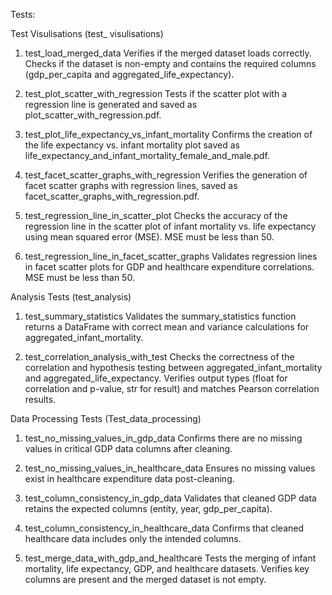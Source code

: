 Tests:

Test Visulisations (test_ visulisations)

1. test_load_merged_data
Verifies if the merged dataset loads correctly.
Checks if the dataset is non-empty and contains the required columns (gdp_per_capita and aggregated_life_expectancy).

2. test_plot_scatter_with_regression
Tests if the scatter plot with a regression line is generated and saved as plot_scatter_with_regression.pdf.

3. test_plot_life_expectancy_vs_infant_mortality
Confirms the creation of the life expectancy vs. infant mortality plot saved as life_expectancy_and_infant_mortality_female_and_male.pdf.

4. test_facet_scatter_graphs_with_regression
Verifies the generation of facet scatter graphs with regression lines, saved as facet_scatter_graphs_with_regression.pdf.

5. test_regression_line_in_scatter_plot
Checks the accuracy of the regression line in the scatter plot of infant mortality vs. life expectancy using mean squared error (MSE).
MSE must be less than 50.

6. test_regression_line_in_facet_scatter_graphs
Validates regression lines in facet scatter plots for GDP and healthcare expenditure correlations.
MSE must be less than 50.

Analysis Tests (test_analysis)

1. test_summary_statistics
Validates the summary_statistics function returns a DataFrame with correct mean and variance calculations for aggregated_infant_mortality.

2. test_correlation_analysis_with_test
Checks the correctness of the correlation and hypothesis testing between aggregated_infant_mortality and aggregated_life_expectancy.
Verifies output types (float for correlation and p-value, str for result) and matches Pearson correlation results.

Data Processing Tests (Test_data_processing)

1. test_no_missing_values_in_gdp_data
Confirms there are no missing values in critical GDP data columns after cleaning.

2. test_no_missing_values_in_healthcare_data
Ensures no missing values exist in healthcare expenditure data post-cleaning.

3. test_column_consistency_in_gdp_data
Validates that cleaned GDP data retains the expected columns (entity, year, gdp_per_capita).

4. test_column_consistency_in_healthcare_data
Confirms that cleaned healthcare data includes only the intended columns.

5. test_merge_data_with_gdp_and_healthcare
Tests the merging of infant mortality, life expectancy, GDP, and healthcare datasets.
Verifies key columns are present and the merged dataset is not empty.



